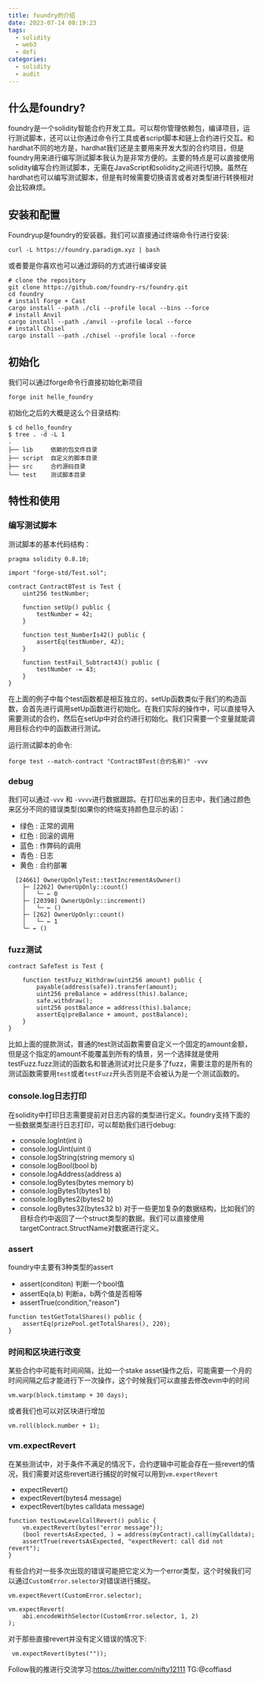 ```yaml
---
title: foundry的介绍
date: 2023-07-14 08:19:23
tags:
  - solidity
  - web3
  - defi
categories:
  - solidity
  - audit
---
```


## 什么是foundry?
foundry是一个solidity智能合约开发工具。可以帮你管理依赖包，编译项目，运行测试脚本，还可以让你通过命令行工具或者script脚本和链上合约进行交互。和hardhat不同的地方是，hardhat我们还是主要用来开发大型的合约项目，但是foundry用来进行编写测试脚本我认为是非常方便的。主要的特点是可以直接使用solidity编写合约测试脚本，无需在JavaScript和solidity之间进行切换。虽然在hardhat也可以编写测试脚本，但是有时候需要切换语言或者对类型进行转换相对会比较麻烦。

## 安装和配置
Foundryup是foundry的安装器。我们可以直接通过终端命令行进行安装:

```shell
curl -L https://foundry.paradigm.xyz | bash
```

或者要是你喜欢也可以通过源码的方式进行编译安装

```shell
# clone the repository
git clone https://github.com/foundry-rs/foundry.git
cd foundry
# install Forge + Cast
cargo install --path ./cli --profile local --bins --force
# install Anvil
cargo install --path ./anvil --profile local --force
# install Chisel
cargo install --path ./chisel --profile local --force

```

## 初始化
我们可以通过forge命令行直接初始化新项目

```shell
forge init helle_foundry
```

初始化之后的大概是这么个目录结构:
```shell
$ cd hello_foundry
$ tree . -d -L 1
.
├── lib     依赖的包文件目录
├── script  自定义的脚本目录
├── src     合约源码目录
└── test    测试脚本目录

```

## 特性和使用

### 编写测试脚本
测试脚本的基本代码结构：
```solidity
pragma solidity 0.8.10;

import "forge-std/Test.sol";

contract ContractBTest is Test {
    uint256 testNumber;

    function setUp() public {
        testNumber = 42;
    }

    function test_NumberIs42() public {
        assertEq(testNumber, 42);
    }

    function testFail_Subtract43() public {
        testNumber -= 43;
    }
}

```
在上面的例子中每个test函数都是相互独立的，setUp函数类似于我们的构造函数，会首先进行调用setUp函数进行初始化。在我们实际的操作中，可以直接导入需要测试的合约，然后在setUp中对合约进行初始化。我们只需要一个变量就能调用目标合约中的函数进行测试。

运行测试脚本的命令:
```shell 
forge test --match-contract "ContractBTest(合约名称)" -vvv
```

### debug 
我们可以通过`-vvv` 和 `-vvvv`进行数据跟踪。在打印出来的日志中，我们通过颜色来区分不同的错误类型(如果你的终端支持颜色显示的话)：

* 绿色 : 正常的调用
* 红色 : 回滚的调用
* 蓝色 : 作弊码的调用
* 青色 : 日志
* 黄色 : 合约部署

```shell
  [24661] OwnerUpOnlyTest::testIncrementAsOwner()
    ├─ [2262] OwnerUpOnly::count()
    │   └─ ← 0
    ├─ [20398] OwnerUpOnly::increment()
    │   └─ ← ()
    ├─ [262] OwnerUpOnly::count()
    │   └─ ← 1
    └─ ← ()

```
### fuzz测试
```solidity
contract SafeTest is Test {

    function testFuzz_Withdraw(uint256 amount) public {
        payable(address(safe)).transfer(amount);
        uint256 preBalance = address(this).balance;
        safe.withdraw();
        uint256 postBalance = address(this).balance;
        assertEq(preBalance + amount, postBalance);
    }
}

```
比如上面的提款测试，普通的test测试函数需要自定义一个固定的amount金额，但是这个指定的amount不能覆盖到所有的情景，另一个选择就是使用testFuzz.fuzz测试的函数名和普通测试对比只是多了fuzz，需要注意的是所有的测试函数需要用`test`或者`testFuzz`开头否则是不会被认为是一个测试函数的。

### console.log日志打印
在solidity中打印日志需要提前对日志内容的类型进行定义。foundry支持下面的一些数据类型进行日志打印，可以帮助我们进行debug:

* console.logInt(int i)
* console.logUint(uint i)
* console.logString(string memory s)
* console.logBool(bool b)
* console.logAddress(address a)
* console.logBytes(bytes memory b)
* console.logBytes1(bytes1 b)
* console.logBytes2(bytes2 b)
* console.logBytes32(bytes32 b)
对于一些更加复杂的数据结构，比如我们的目标合约中返回了一个struct类型的数据。我们可以直接使用targetContract.StructName对数据进行定义。

### assert
foundry中主要有3种类型的assert
* assert(conditon) 判断一个bool值
* assertEq(a,b)    判断a，b两个值是否相等
* assertTrue(condition,"reason")
```solidity
function testGetTotalShares() public {
	assertEq(prizePool.getTotalShares(), 220);
}
```

### 时间和区块进行改变
某些合约中可能有时间间隔，比如一个stake asset操作之后，可能需要一个月的时间间隔之后才能进行下一次操作，这个时候我们可以直接去修改evm中的时间
```shell
vm.warp(block.timstamp + 30 days);
```
或者我们也可以对区块进行增加
```shell
vm.roll(block.number + 1);
```

### vm.expectRevert
在某些测试中，对于条件不满足的情况下，合约逻辑中可能会存在一些revert的情况，我们需要对这些revert进行捕捉的时候可以用到`vm.expertRevert`

* expectRevert() 
* expectRevert(bytes4 message)
* expectRevert(bytes calldata message)

```solidity
function testLowLevelCallRevert() public {
    vm.expectRevert(bytes("error message"));
    (bool revertsAsExpected, ) = address(myContract).call(myCalldata);
    assertTrue(revertsAsExpected, "expectRevert: call did not revert");
}
```
有些合约对一些多次出现的错误可能把它定义为一个error类型，这个时候我们可以通过`CustomError.selector`对错误进行捕捉。
```shell
vm.expectRevert(CustomError.selector);
```

```shell
vm.expectRevert(
    abi.encodeWithSelector(CustomError.selector, 1, 2)
);

```

对于那些直接revert并没有定义错误的情况下:
```shell
 vm.expectRevert(bytes(""));
```

Follow我的推进行交流学习:https://twitter.com/nifty12111
TG:@coffiasd